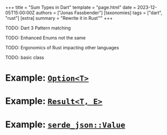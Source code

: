 +++
title = "Sum Types in Dart"
template = "page.html"
date = 2023-12-05T15:00:00Z
authors = ["Jonas Fassbender"]
[taxonomies]
tags = ["dart", "rust"]
[extra]
summary = "Rewrite it in Rust™"
+++

TODO: Dart 3 Pattern matching

TODO: Enhanced Enums not the same

TODO: Ergonomics of Rust impacting other languages

TODO: basic class

# Example: [`Option<T>`](https://doc.rust-lang.org/std/option/enum.Option.html)

# Example: [`Result<T, E>`](https://doc.rust-lang.org/std/result/enum.Result.html)

# Example: [`serde_json::Value`](https://docs.rs/serde_json/latest/serde_json/enum.Value.html)
